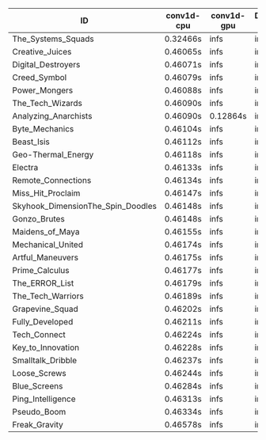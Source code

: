 |ID|conv1d-cpu|conv1d-gpu|DWSPConv2D-gpu|gemm-gpu|avg|
|-|-|-|-|-|-|
|The_Systems_Squads|0.32466s|infs|infs|4.45055s|infs|
|Creative_Juices|0.46065s|infs|infs|4.47447s|infs|
|Digital_Destroyers|0.46071s|infs|infs|4.44608s|infs|
|Creed_Symbol|0.46079s|infs|infs|4.42764s|infs|
|Power_Mongers|0.46088s|infs|infs|4.45600s|infs|
|The_Tech_Wizards|0.46090s|infs|infs|4.47265s|infs|
|Analyzing_Anarchists|0.46090s|0.12864s|infs|4.46638s|infs|
|Byte_Mechanics|0.46104s|infs|infs|4.43445s|infs|
|Beast_Isis|0.46112s|infs|infs|4.45515s|infs|
|Geo-Thermal_Energy|0.46118s|infs|infs|4.47128s|infs|
|Electra|0.46133s|infs|infs|4.43833s|infs|
|Remote_Connections|0.46134s|infs|infs|4.46118s|infs|
|Miss_Hit_Proclaim|0.46147s|infs|infs|4.42001s|infs|
|Skyhook_DimensionThe_Spin_Doodles|0.46148s|infs|infs|4.46648s|infs|
|Gonzo_Brutes|0.46148s|infs|infs|4.44343s|infs|
|Maidens_of_Maya|0.46155s|infs|infs|4.45806s|infs|
|Mechanical_United|0.46174s|infs|infs|4.46992s|infs|
|Artful_Maneuvers|0.46175s|infs|infs|4.44653s|infs|
|Prime_Calculus|0.46177s|infs|infs|4.46226s|infs|
|The_ERROR_List|0.46179s|infs|infs|4.44846s|infs|
|The_Tech_Warriors|0.46189s|infs|infs|4.45163s|infs|
|Grapevine_Squad|0.46202s|infs|infs|4.44862s|infs|
|Fully_Developed|0.46211s|infs|infs|4.46235s|infs|
|Tech_Connect|0.46224s|infs|infs|4.46989s|infs|
|Key_to_Innovation|0.46228s|infs|infs|4.44897s|infs|
|Smalltalk_Dribble|0.46237s|infs|infs|4.42325s|infs|
|Loose_Screws|0.46244s|infs|infs|4.45775s|infs|
|Blue_Screens|0.46284s|infs|infs|4.43550s|infs|
|Ping_Intelligence|0.46313s|infs|infs|4.46018s|infs|
|Pseudo_Boom|0.46334s|infs|infs|4.45194s|infs|
|Freak_Gravity|0.46578s|infs|infs|4.46592s|infs|

